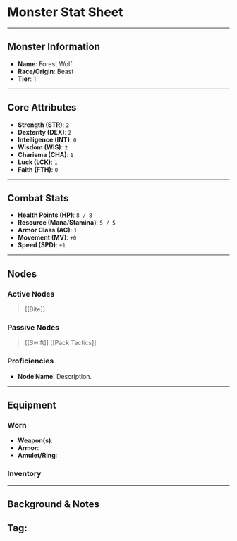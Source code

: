 # Monster Stat Sheet

---

## Monster Information
- **Name**: Forest Wolf
- **Race/Origin**: Beast
- **Tier**: 1

---

## Core Attributes
- **Strength (STR)**: `2`
- **Dexterity (DEX)**: `2`
- **Intelligence (INT)**: `0`
- **Wisdom (WIS)**: `2`
- **Charisma (CHA)**: `1`
- **Luck (LCK)**: `1`
- **Faith (FTH)**: `0`

---

## Combat Stats
- **Health Points (HP)**: `8 / 8`
- **Resource (Mana/Stamina)**: `5 / 5`
- **Armor Class (AC)**: `1`
- **Movement (MV)**: `+0`
- **Speed (SPD)**: `+1`
---

## Nodes
### Active Nodes
> [[Bite]]

### Passive Nodes
>[[Swift]]
>[[Pack Tactics]]

### Proficiencies 
- **Node Name**: Description.

---

## Equipment
### Worn
- **Weapon(s)**: 
- **Armor**: 
- **Amulet/Ring**: 

### Inventory

---

## Background & Notes
**Tag**: 
- 
